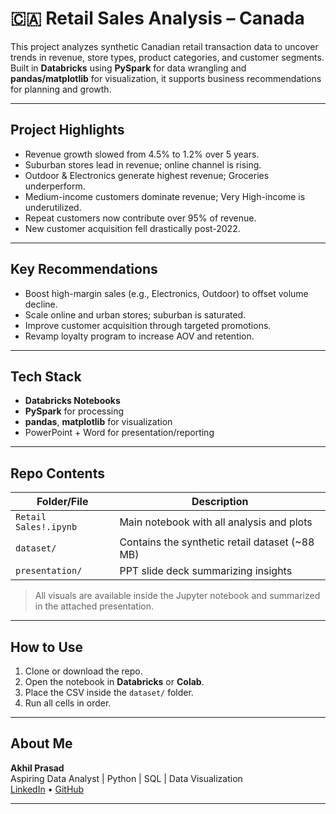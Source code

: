 # 🇨🇦 Retail Sales Analysis – Canada

This project analyzes synthetic Canadian retail transaction data to uncover trends in revenue, store types, product categories, and customer segments. Built in **Databricks** using **PySpark** for data wrangling and **pandas/matplotlib** for visualization, it supports business recommendations for planning and growth.

---

## Project Highlights

-  Revenue growth slowed from 4.5% to 1.2% over 5 years.
-  Suburban stores lead in revenue; online channel is rising.
-  Outdoor & Electronics generate highest revenue; Groceries underperform.
-  Medium-income customers dominate revenue; Very High-income is underutilized.
-  Repeat customers now contribute over 95% of revenue.
-  New customer acquisition fell drastically post-2022.

---

##  Key Recommendations

- Boost high-margin sales (e.g., Electronics, Outdoor) to offset volume decline.
- Scale online and urban stores; suburban is saturated.
- Improve customer acquisition through targeted promotions.
- Revamp loyalty program to increase AOV and retention.

---

## Tech Stack

- **Databricks Notebooks**
- **PySpark** for processing
- **pandas**, **matplotlib** for visualization
- PowerPoint + Word for presentation/reporting

---

##  Repo Contents

| Folder/File | Description |
|-------------|-------------|
| `Retail Sales!.ipynb` | Main notebook with all analysis and plots |
| `dataset/` | Contains the synthetic retail dataset (~88 MB) |
| `presentation/` | PPT slide deck summarizing insights |
> All visuals are available inside the Jupyter notebook and summarized in the attached presentation.


---

## How to Use

1. Clone or download the repo.
2. Open the notebook in **Databricks** or **Colab**.
3. Place the CSV inside the `dataset/` folder.
4. Run all cells in order.

---

## About Me

**Akhil Prasad**  
Aspiring Data Analyst | Python | SQL | Data Visualization  
[LinkedIn](https://www.linkedin.com/in/akhil-prasad77) • [GitHub](https://github.com/Akhil-Akira)

---

